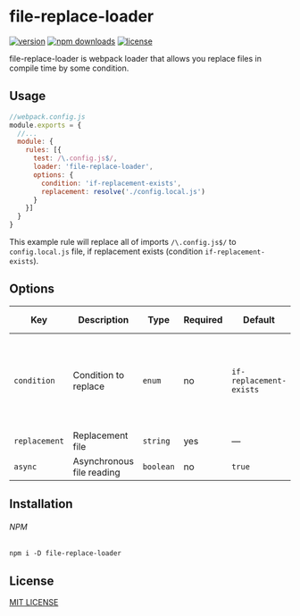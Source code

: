# file-replace-loader
[![version](https://img.shields.io/npm/v/file-replace-loader.svg?style=flat-square)](https://www.npmjs.com/package/file-replace-loader)
[![npm downloads](https://img.shields.io/npm/dt/file-replace-loader.svg?style=flat-square)](https://www.npmjs.com/package/file-replace-loader)
[![license](https://img.shields.io/github/license/vyushin/file-replace-loader.svg?style=flat-square)](https://github.com/vyushin/file-replace-loader/blob/master/LICENSE)

file-replace-loader is webpack loader that allows you replace files in compile time by some condition.

## Usage

```javascript
//webpack.config.js
module.exports = {
  //...
  module: {
    rules: [{
      test: /\.config.js$/,
      loader: 'file-replace-loader',
      options: {
        condition: 'if-replacement-exists',
        replacement: resolve('./config.local.js')
      }
    }]
  }
}
```

This example rule will replace all of imports `/\.config.js$/` to `config.local.js` file,
if replacement exists (condition `if-replacement-exists`).

## Options

| Key          | Description                | Type            | Required       | Default                 | Possible values
| ------------ | -------------              | -------------   | -------------  | -------------           | -------------
| `condition`  | Condition to replace       | `enum`          | no             | `if-replacement-exists` | `true`,<br/>`false`,<br/>`always`,<br/>`never`,<br/>`if-replacement-exists`,<br/>`if-source-is-empty`
| `replacement`| Replacement file           | `string`        | yes            | —                       | Full path to file
| `async`      | Asynchronous file reading  | `boolean`       | no             | `true`                  | `true`,<br/>`false`

## Installation

###### NPM
`npm i -D file-replace-loader`

## License
[MIT LICENSE](https://github.com/vyushin/file-replace-loader/blob/master/LICENSE)
